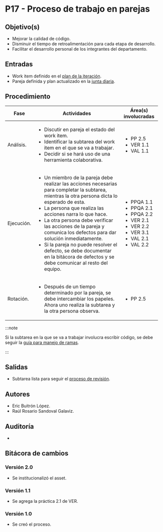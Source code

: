 # P17 - Proceso de trabajo en parejas

## Objetivo(s)

- Mejorar la calidad de código.
- Disminuir el tiempo de retroalimentación para cada etapa de desarrollo.
- Facilitar el desarrollo personal de los integrantes del departamento.

## Entradas

- Work item definido en el [plan de la iteración](./P12-proceso-planeacion-de-iteracion).
- Pareja definida y plan actualizado en la [junta diaria](./P07-proceso-juntas-diarias).

## Procedimiento

<table>
  <thead>
    <th>Fase</th>
    <th>Actividades</th>
    <th>Área(s) involucradas</th>
  </thead>

  <tbody>
    <tr>
      <td>Análisis.</td>
      <td>
        <ul align="left">
          <li>Discutir en pareja el estado del work item.</li>
          <li>Identificar la subtarea del work item en el que se va a trabajar.</li>
          <li>Decidir si se hará uso de una herramienta colaborativa.</li>
        </ul>
      </td>
      <td>
        <ul>
          <li>PP 2.5</li>
          <li>VER 1.1</li>
          <li>VAL 1.1</li>
        </ul>
      </td>
    </tr>
    <tr>
      <td>Ejecución.</td>
      <td>
        <ul align="left">
          <li>Un miembro de la pareja debe realizar las acciones necesarias para completar la subtarea, mientras la otra persona dicta lo esperado de esta.</li>
          <li>La persona que realiza las acciones narra lo que hace.</li>
          <li>La otra persona debe verificar las acciones de la pareja y comunica los defectos para dar solución inmediatamente.</li>
          <li>Si la pareja no puede resolver el defecto, se debe documentar en la bitácora de defectos y se debe comunicar al resto del equipo.</li>
        </ul>
      </td>
      <td>
        <ul>
          <li>PPQA 1.1</li>
          <li>PPQA 2.1</li>
          <li>PPQA 2.2</li>
          <li>VER 2.1</li>
          <li>VER 2.2</li>
          <li>VER 3.1</li>
          <li>VAL 2.1</li>
          <li>VAL 2.2</li>
        </ul>
      </td>
    </tr>
    <tr>
      <td>Rotación.</td>
      <td>
        <ul align="left">
          <li>Después de un tiempo determinado por la pareja, se debe intercambiar los papeles. Ahora uno realiza la subtarea y la otra persona observa.</li>
        </ul>
      </td>
      <td>
        <ul>
          <li>PP 2.5</li>
        </ul>
      </td>
    </tr>
  </tbody>
</table>

:::note

Si la subtarea en la que se va a trabajar involucra escribir código, se debe seguir la [guía para manejo de ramas](../guias/G12-guia-para-manejo-de-ramas).

:::

## Salidas

- Subtarea lista para seguir el [proceso de revisión](P21-proceso-verificacion-items).

## Autores

- Eric Buitrón López.
- Raúl Rosario Sandoval Galaviz.

## Auditoría

-

## Bitácora de cambios

### Versión 2.0

- Se institucionalizó el asset.

### Versión 1.1

- Se agrega la práctica 2.1 de VER.

### Versión 1.0

- Se creó el proceso.
